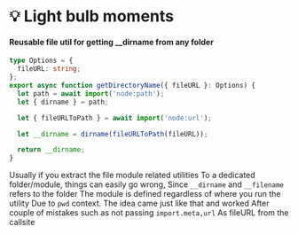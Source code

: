 # 💡 Light bulb moments

#### Reusable file util for getting \_\_dirname from any folder

```ts
type Options = {
  fileURL: string;
};
export async function getDirectoryName({ fileURL }: Options) {
  let path = await import('node:path');
  let { dirname } = path;

  let { fileURLToPath } = await import('node:url');

  let __dirname = dirname(fileURLToPath(fileURL));

  return __dirname;
}
```

Usually if you extract the file module related utilities
To a dedicated folder/module, things can easily go wrong,
Since `__dirname` and `__filename` refers to the folder
The module is defined regardless of where you run the utility
Due to `pwd` context. The idea came just like that and worked
After couple of mistakes such as not passing `import.meta,url`
As fileURL from the callsite
